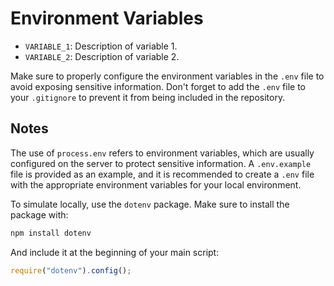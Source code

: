 # Environment Variables

- `VARIABLE_1`: Description of variable 1.
- `VARIABLE_2`: Description of variable 2.

Make sure to properly configure the environment variables in the `.env` file to avoid exposing sensitive information. Don't forget to add the `.env` file to your `.gitignore` to prevent it from being included in the repository.

## Notes

The use of `process.env` refers to environment variables, which are usually configured on the server to protect sensitive information. A `.env.example` file is provided as an example, and it is recommended to create a `.env` file with the appropriate environment variables for your local environment.

To simulate locally, use the `dotenv` package. Make sure to install the package with:

```bash
npm install dotenv
```

And include it at the beginning of your main script:

```javascript
require("dotenv").config();
```
